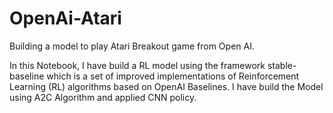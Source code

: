 # OpenAi-Atari
Building a model to play Atari Breakout game from Open AI.

In this Notebook, I have build a RL model using the framework stable-baseline which is a set of improved implementations of Reinforcement Learning (RL) algorithms based on OpenAI Baselines. I have build the Model using A2C Algorithm and applied CNN policy.

